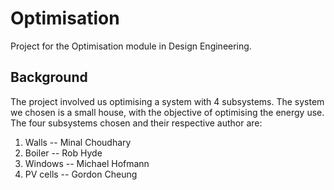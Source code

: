 # Optimisation
Project for the Optimisation module in Design Engineering.
## Background
The project involved us optimising a system with 4 subsystems. The system we chosen is a small house, with the objective of optimising the energy use. The four subsystems chosen and their respective author are:
1. Walls -- Minal Choudhary
2. Boiler -- Rob Hyde
3. Windows -- Michael Hofmann 
4. PV cells -- Gordon Cheung
